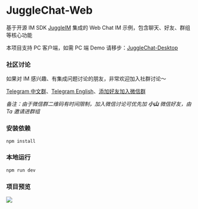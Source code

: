 # JuggleChat-Web

基于开源 IM SDK [JuggleIM](https://github.com/juggleim) 集成的 Web Chat IM  示例，包含聊天、好友、群组等核心功能

本项目支持 PC 客户端，如需 PC 端 Demo 请移步：[JuggleChat-Desktop](https://github.com/juggleim/jugglechat-desktop)

### 社区讨论

如果对 IM 感兴趣、有集成问题讨论的朋友，非常欢迎加入社群讨论～

[Telegram 中文群](https://t.me/juggleim_zh)、[Telegram English](https://t.me/juggleim_en)、[添加好友加入微信群](https://downloads.juggleim.com/xiaoshan.jpg)

_备注：由于微信群二维码有时间限制，加入微信讨论可优先加 **小山** 微信好友，由 Ta 邀请进群组_


### 安装依赖

```sh
npm install
```

### 本地运行

```sh
npm run dev
```

### 项目预览

![](https://downloads.juggleim.com/website/static/demo-web.png)